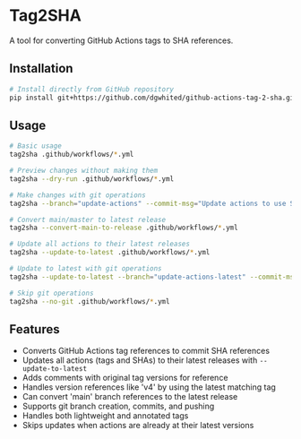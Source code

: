 # Tag2SHA

A tool for converting GitHub Actions tags to SHA references.

## Installation

```bash
# Install directly from GitHub repository
pip install git+https://github.com/dgwhited/github-actions-tag-2-sha.git
```

## Usage

```bash
# Basic usage
tag2sha .github/workflows/*.yml

# Preview changes without making them
tag2sha --dry-run .github/workflows/*.yml

# Make changes with git operations
tag2sha --branch="update-actions" --commit-msg="Update actions to use SHA" --push .github/workflows/*.yml

# Convert main/master to latest release
tag2sha --convert-main-to-release .github/workflows/*.yml

# Update all actions to their latest releases
tag2sha --update-to-latest .github/workflows/*.yml

# Update to latest with git operations
tag2sha --update-to-latest --branch="update-actions-latest" --commit-msg="Update all actions to latest releases" --push .github/workflows/*.yml

# Skip git operations
tag2sha --no-git .github/workflows/*.yml
```

## Features

- Converts GitHub Actions tag references to commit SHA references
- Updates all actions (tags and SHAs) to their latest releases with `--update-to-latest`
- Adds comments with original tag versions for reference
- Handles version references like 'v4' by using the latest matching tag
- Can convert 'main' branch references to the latest release
- Supports git branch creation, commits, and pushing
- Handles both lightweight and annotated tags
- Skips updates when actions are already at their latest versions 